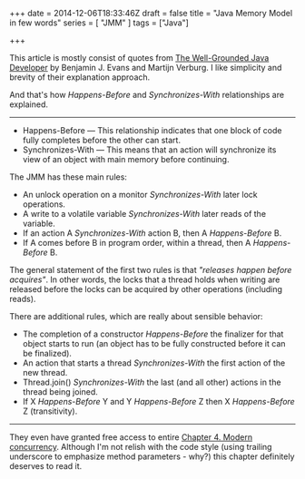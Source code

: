 +++
date = 2014-12-06T18:33:46Z
draft = false
title = "Java Memory Model in few words"
series = [ "JMM" ]
tags = ["Java"]

+++

This article is mostly consist of quotes from [The Well-Grounded Java Developer](http://www.manning.com/evans/) by Benjamin J. Evans and Martijn Verburg. I like simplicity and brevity of their explanation approach.

And that's how *Happens-Before* and *Synchronizes-With* relationships are explained.  

***

* Happens-Before — This relationship indicates that one block of code fully completes before the other can start.
* Synchronizes-With — This means that an action will synchronize its view of an object with main memory before continuing.

The JMM has these main rules:

* An unlock operation on a monitor *Synchronizes-With* later lock operations.
* A write to a volatile variable *Synchronizes-With* later reads of the variable.
* If an action A *Synchronizes-With* action B, then A *Happens-Before* B.
* If A comes before B in program order, within a thread, then A *Happens-Before* B.

The general statement of the first two rules is that *"releases happen before acquires"*. In other words, the locks that a thread holds when writing are released before the locks can be acquired by other operations (including reads).

There are additional rules, which are really about sensible behavior:

* The completion of a constructor *Happens-Before* the finalizer for that object starts to run (an object has to be fully constructed before it can be finalized).
* An action that starts a thread *Synchronizes-With* the first action of the new thread.
* Thread.join() *Synchronizes-With* the last (and all other) actions in the thread being joined.
* If X *Happens-Before* Y and Y *Happens-Before* Z then X *Happens-Before* Z (transitivity).

***

They even have granted free access to entire [Chapter 4. Modern concurrency](http://www.manning.com/evans/TWGJD_sample_ch04.pdf). Although I'm not relish with the code style (using trailing underscore to emphasize method parameters - why?) this chapter definitely deserves to read it.